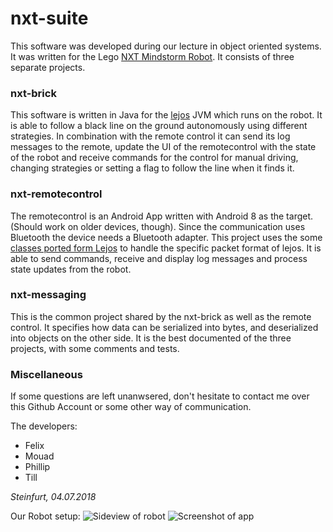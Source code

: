 # nxt-suite
This software was developed during our lecture in object oriented systems.
It was written for the Lego [NXT Mindstorm Robot](https://de.wikipedia.org/wiki/Lego_Mindstorms_NXT).
It consists of three separate projects.


### nxt-brick
This software is written in Java for the [lejos](http://www.lejos.org/) JVM which runs on the robot. It is able to follow a black line on the ground autonomously using different strategies. In combination with the remote control it can send its log messages to the remote, update the UI of the remotecontrol with the state of the robot and receive commands for the control for manual driving, changing strategies or setting a flag to follow the line when it finds it.  

### nxt-remotecontrol
The remotecontrol is an Android App written with Android 8 as the target. (Should work on older devices, though). Since the communication uses Bluetooth the device needs a Bluetooth adapter. This project uses the some [classes ported form Lejos](https://github.com/Shawn-in-Tokyo/leJOS-Droid) to handle the specific packet format of lejos. It is able to send commands, receive and display log messages and process state updates from the robot.

### nxt-messaging
This is the common project shared by the nxt-brick as well as the remote control.
It specifies how data can be serialized into bytes, and deserialized into objects on the other side. It is the best documented of the three projects, with some comments and tests.

### Miscellaneous
If some questions are left unanwsered, don't hesitate to contact me over this Github Account or some other way of communication.

The developers:
- Felix
- Mouad
- Phillip
- Till

*Steinfurt, 04.07.2018*

Our Robot setup:
![][robot_side]
![][app_view_1]

[robot_side]: https://raw.githubusercontent.com/LostInCoding/nxt-suite/master/assets/robot_side.jpg "Sideview of robot"
[robot_front]: https://raw.githubusercontent.com/LostInCoding/nxt-suite/master/assets/robot_front.jpg "Top view of robot"
[app_view_1]: https://raw.githubusercontent.com/LostInCoding/nxt-suite/master/assets/screenshot1.png "Screenshot of app"
[app_view_2]: https://raw.githubusercontent.com/LostInCoding/nxt-suite/master/assets/screenshot2.png "Screenshot of app"
